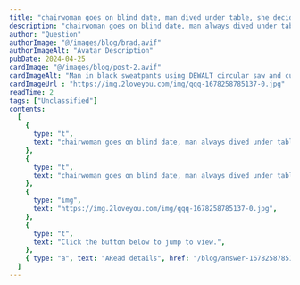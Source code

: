 ```yaml
---
title: "chairwoman goes on blind date, man dived under table, she decided to marry him!"
description: "chairwoman goes on blind date, man always dived under table, she looked down then determined to marry him!"
author: "Question"
authorImage: "@/images/blog/brad.avif"
authorImageAlt: "Avatar Description"
pubDate: 2024-04-25
cardImage: "@/images/blog/post-2.avif"
cardImageAlt: "Man in black sweatpants using DEWALT circular saw and cutting a wood plank"
cardImageUrl : "https://img.2loveyou.com/img/qqq-1678258785137-0.jpg"
readTime: 2
tags: ["Unclassified"]
contents:
  [
    {
      type: "t",
      text: "chairwoman goes on blind date, man always dived under table, she looked down then determined to marry him!",
    },
    {
      type: "t",
      text: "chairwoman goes on blind date, man always dived under table, she looked down then determined to marry him!",
    },
    {
      type: "img",
      text: "https://img.2loveyou.com/img/qqq-1678258785137-0.jpg",
    },
    {
      type: "t",
      text: "Click the button below to jump to view.",
    },
    { type: "a", text: "ARead details", href: "/blog/answer-1678258785137-384742/" },
  ]
---
```

